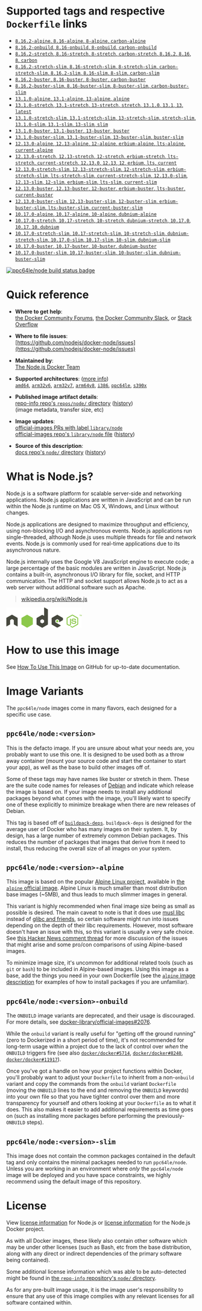 <!--

********************************************************************************

WARNING:

    DO NOT EDIT "node/README.md"

    IT IS AUTO-GENERATED

    (from the other files in "node/" combined with a set of templates)

********************************************************************************

-->

# Supported tags and respective `Dockerfile` links

-	[`8.16.2-alpine`, `8.16-alpine`, `8-alpine`, `carbon-alpine`](https://github.com/nodejs/docker-node/blob/93c5e098567620200e5a374622a86b4aff153506/8/alpine/Dockerfile)
-	[`8.16.2-onbuild`, `8.16-onbuild`, `8-onbuild`, `carbon-onbuild`](https://github.com/nodejs/docker-node/blob/fa27514a3fd775e1cb6bddac326f6f97dad05fb2/8/onbuild/Dockerfile)
-	[`8.16.2-stretch`, `8.16-stretch`, `8-stretch`, `carbon-stretch`, `8.16.2`, `8.16`, `8`, `carbon`](https://github.com/nodejs/docker-node/blob/fa27514a3fd775e1cb6bddac326f6f97dad05fb2/8/stretch/Dockerfile)
-	[`8.16.2-stretch-slim`, `8.16-stretch-slim`, `8-stretch-slim`, `carbon-stretch-slim`, `8.16.2-slim`, `8.16-slim`, `8-slim`, `carbon-slim`](https://github.com/nodejs/docker-node/blob/fa27514a3fd775e1cb6bddac326f6f97dad05fb2/8/stretch-slim/Dockerfile)
-	[`8.16.2-buster`, `8.16-buster`, `8-buster`, `carbon-buster`](https://github.com/nodejs/docker-node/blob/fa27514a3fd775e1cb6bddac326f6f97dad05fb2/8/buster/Dockerfile)
-	[`8.16.2-buster-slim`, `8.16-buster-slim`, `8-buster-slim`, `carbon-buster-slim`](https://github.com/nodejs/docker-node/blob/fa27514a3fd775e1cb6bddac326f6f97dad05fb2/8/buster-slim/Dockerfile)
-	[`13.1.0-alpine`, `13.1-alpine`, `13-alpine`, `alpine`](https://github.com/nodejs/docker-node/blob/bf40ad9d1c903c9d0d7ad71f0c1d7aea92f2051a/13/alpine/Dockerfile)
-	[`13.1.0-stretch`, `13.1-stretch`, `13-stretch`, `stretch`, `13.1.0`, `13.1`, `13`, `latest`](https://github.com/nodejs/docker-node/blob/bf40ad9d1c903c9d0d7ad71f0c1d7aea92f2051a/13/stretch/Dockerfile)
-	[`13.1.0-stretch-slim`, `13.1-stretch-slim`, `13-stretch-slim`, `stretch-slim`, `13.1.0-slim`, `13.1-slim`, `13-slim`, `slim`](https://github.com/nodejs/docker-node/blob/bf40ad9d1c903c9d0d7ad71f0c1d7aea92f2051a/13/stretch-slim/Dockerfile)
-	[`13.1.0-buster`, `13.1-buster`, `13-buster`, `buster`](https://github.com/nodejs/docker-node/blob/bf40ad9d1c903c9d0d7ad71f0c1d7aea92f2051a/13/buster/Dockerfile)
-	[`13.1.0-buster-slim`, `13.1-buster-slim`, `13-buster-slim`, `buster-slim`](https://github.com/nodejs/docker-node/blob/bf40ad9d1c903c9d0d7ad71f0c1d7aea92f2051a/13/buster-slim/Dockerfile)
-	[`12.13.0-alpine`, `12.13-alpine`, `12-alpine`, `erbium-alpine`, `lts-alpine`, `current-alpine`](https://github.com/nodejs/docker-node/blob/93c5e098567620200e5a374622a86b4aff153506/12/alpine/Dockerfile)
-	[`12.13.0-stretch`, `12.13-stretch`, `12-stretch`, `erbium-stretch`, `lts-stretch`, `current-stretch`, `12.13.0`, `12.13`, `12`, `erbium`, `lts`, `current`](https://github.com/nodejs/docker-node/blob/c31a071c73c5cc40dc662b75a4ee9f9fc23d6a39/12/stretch/Dockerfile)
-	[`12.13.0-stretch-slim`, `12.13-stretch-slim`, `12-stretch-slim`, `erbium-stretch-slim`, `lts-stretch-slim`, `current-stretch-slim`, `12.13.0-slim`, `12.13-slim`, `12-slim`, `erbium-slim`, `lts-slim`, `current-slim`](https://github.com/nodejs/docker-node/blob/c31a071c73c5cc40dc662b75a4ee9f9fc23d6a39/12/stretch-slim/Dockerfile)
-	[`12.13.0-buster`, `12.13-buster`, `12-buster`, `erbium-buster`, `lts-buster`, `current-buster`](https://github.com/nodejs/docker-node/blob/c31a071c73c5cc40dc662b75a4ee9f9fc23d6a39/12/buster/Dockerfile)
-	[`12.13.0-buster-slim`, `12.13-buster-slim`, `12-buster-slim`, `erbium-buster-slim`, `lts-buster-slim`, `current-buster-slim`](https://github.com/nodejs/docker-node/blob/c31a071c73c5cc40dc662b75a4ee9f9fc23d6a39/12/buster-slim/Dockerfile)
-	[`10.17.0-alpine`, `10.17-alpine`, `10-alpine`, `dubnium-alpine`](https://github.com/nodejs/docker-node/blob/93c5e098567620200e5a374622a86b4aff153506/10/alpine/Dockerfile)
-	[`10.17.0-stretch`, `10.17-stretch`, `10-stretch`, `dubnium-stretch`, `10.17.0`, `10.17`, `10`, `dubnium`](https://github.com/nodejs/docker-node/blob/f5875531604b4b3b9fbc36437182781c3655c8ae/10/stretch/Dockerfile)
-	[`10.17.0-stretch-slim`, `10.17-stretch-slim`, `10-stretch-slim`, `dubnium-stretch-slim`, `10.17.0-slim`, `10.17-slim`, `10-slim`, `dubnium-slim`](https://github.com/nodejs/docker-node/blob/f5875531604b4b3b9fbc36437182781c3655c8ae/10/stretch-slim/Dockerfile)
-	[`10.17.0-buster`, `10.17-buster`, `10-buster`, `dubnium-buster`](https://github.com/nodejs/docker-node/blob/f5875531604b4b3b9fbc36437182781c3655c8ae/10/buster/Dockerfile)
-	[`10.17.0-buster-slim`, `10.17-buster-slim`, `10-buster-slim`, `dubnium-buster-slim`](https://github.com/nodejs/docker-node/blob/f5875531604b4b3b9fbc36437182781c3655c8ae/10/buster-slim/Dockerfile)

[![ppc64le/node build status badge](https://img.shields.io/jenkins/s/https/doi-janky.infosiftr.net/job/multiarch/job/ppc64le/job/node.svg?label=ppc64le/node%20%20build%20job)](https://doi-janky.infosiftr.net/job/multiarch/job/ppc64le/job/node/)

# Quick reference

-	**Where to get help**:  
	[the Docker Community Forums](https://forums.docker.com/), [the Docker Community Slack](https://blog.docker.com/2016/11/introducing-docker-community-directory-docker-community-slack/), or [Stack Overflow](https://stackoverflow.com/search?tab=newest&q=docker)

-	**Where to file issues**:  
	[https://github.com/nodejs/docker-node/issues](https://github.com/nodejs/docker-node/issues)

-	**Maintained by**:  
	[The Node.js Docker Team](https://github.com/nodejs/docker-node)

-	**Supported architectures**: ([more info](https://github.com/docker-library/official-images#architectures-other-than-amd64))  
	[`amd64`](https://hub.docker.com/r/amd64/node/), [`arm32v6`](https://hub.docker.com/r/arm32v6/node/), [`arm32v7`](https://hub.docker.com/r/arm32v7/node/), [`arm64v8`](https://hub.docker.com/r/arm64v8/node/), [`i386`](https://hub.docker.com/r/i386/node/), [`ppc64le`](https://hub.docker.com/r/ppc64le/node/), [`s390x`](https://hub.docker.com/r/s390x/node/)

-	**Published image artifact details**:  
	[repo-info repo's `repos/node/` directory](https://github.com/docker-library/repo-info/blob/master/repos/node) ([history](https://github.com/docker-library/repo-info/commits/master/repos/node))  
	(image metadata, transfer size, etc)

-	**Image updates**:  
	[official-images PRs with label `library/node`](https://github.com/docker-library/official-images/pulls?q=label%3Alibrary%2Fnode)  
	[official-images repo's `library/node` file](https://github.com/docker-library/official-images/blob/master/library/node) ([history](https://github.com/docker-library/official-images/commits/master/library/node))

-	**Source of this description**:  
	[docs repo's `node/` directory](https://github.com/docker-library/docs/tree/master/node) ([history](https://github.com/docker-library/docs/commits/master/node))

# What is Node.js?

Node.js is a software platform for scalable server-side and networking applications. Node.js applications are written in JavaScript and can be run within the Node.js runtime on Mac OS X, Windows, and Linux without changes.

Node.js applications are designed to maximize throughput and efficiency, using non-blocking I/O and asynchronous events. Node.js applications run single-threaded, although Node.js uses multiple threads for file and network events. Node.js is commonly used for real-time applications due to its asynchronous nature.

Node.js internally uses the Google V8 JavaScript engine to execute code; a large percentage of the basic modules are written in JavaScript. Node.js contains a built-in, asynchronous I/O library for file, socket, and HTTP communication. The HTTP and socket support allows Node.js to act as a web server without additional software such as Apache.

> [wikipedia.org/wiki/Node.js](https://en.wikipedia.org/wiki/Node.js)

![logo](https://raw.githubusercontent.com/docker-library/docs/01c12653951b2fe592c1f93a13b4e289ada0e3a1/node/logo.png)

# How to use this image

See [How To Use This Image](https://github.com/nodejs/docker-node/blob/master/README.md#how-to-use-this-image) on GitHub for up-to-date documentation.

# Image Variants

The `ppc64le/node` images come in many flavors, each designed for a specific use case.

## `ppc64le/node:<version>`

This is the defacto image. If you are unsure about what your needs are, you probably want to use this one. It is designed to be used both as a throw away container (mount your source code and start the container to start your app), as well as the base to build other images off of.

Some of these tags may have names like buster or stretch in them. These are the suite code names for releases of [Debian](https://wiki.debian.org/DebianReleases) and indicate which release the image is based on. If your image needs to install any additional packages beyond what comes with the image, you'll likely want to specify one of these explicitly to minimize breakage when there are new releases of Debian.

This tag is based off of [`buildpack-deps`](https://hub.docker.com/_/buildpack-deps/). `buildpack-deps` is designed for the average user of Docker who has many images on their system. It, by design, has a large number of extremely common Debian packages. This reduces the number of packages that images that derive from it need to install, thus reducing the overall size of all images on your system.

## `ppc64le/node:<version>-alpine`

This image is based on the popular [Alpine Linux project](http://alpinelinux.org), available in [the `alpine` official image](https://hub.docker.com/_/alpine). Alpine Linux is much smaller than most distribution base images (~5MB), and thus leads to much slimmer images in general.

This variant is highly recommended when final image size being as small as possible is desired. The main caveat to note is that it does use [musl libc](http://www.musl-libc.org) instead of [glibc and friends](http://www.etalabs.net/compare_libcs.html), so certain software might run into issues depending on the depth of their libc requirements. However, most software doesn't have an issue with this, so this variant is usually a very safe choice. See [this Hacker News comment thread](https://news.ycombinator.com/item?id=10782897) for more discussion of the issues that might arise and some pro/con comparisons of using Alpine-based images.

To minimize image size, it's uncommon for additional related tools (such as `git` or `bash`) to be included in Alpine-based images. Using this image as a base, add the things you need in your own Dockerfile (see the [`alpine` image description](https://hub.docker.com/_/alpine/) for examples of how to install packages if you are unfamiliar).

## `ppc64le/node:<version>-onbuild`

The `ONBUILD` image variants are deprecated, and their usage is discouraged. For more details, see [docker-library/official-images#2076](https://github.com/docker-library/official-images/issues/2076).

While the `onbuild` variant is really useful for "getting off the ground running" (zero to Dockerized in a short period of time), it's not recommended for long-term usage within a project due to the lack of control over *when* the `ONBUILD` triggers fire (see also [`docker/docker#5714`](https://github.com/docker/docker/issues/5714), [`docker/docker#8240`](https://github.com/docker/docker/issues/8240), [`docker/docker#11917`](https://github.com/docker/docker/issues/11917)).

Once you've got a handle on how your project functions within Docker, you'll probably want to adjust your `Dockerfile` to inherit from a non-`onbuild` variant and copy the commands from the `onbuild` variant `Dockerfile` (moving the `ONBUILD` lines to the end and removing the `ONBUILD` keywords) into your own file so that you have tighter control over them and more transparency for yourself and others looking at your `Dockerfile` as to what it does. This also makes it easier to add additional requirements as time goes on (such as installing more packages before performing the previously-`ONBUILD` steps).

## `ppc64le/node:<version>-slim`

This image does not contain the common packages contained in the default tag and only contains the minimal packages needed to run `ppc64le/node`. Unless you are working in an environment where *only* the `ppc64le/node` image will be deployed and you have space constraints, we highly recommend using the default image of this repository.

# License

View [license information](https://github.com/nodejs/node/blob/master/LICENSE) for Node.js or [license information](https://github.com/nodejs/docker-node/blob/master/LICENSE) for the Node.js Docker project.

As with all Docker images, these likely also contain other software which may be under other licenses (such as Bash, etc from the base distribution, along with any direct or indirect dependencies of the primary software being contained).

Some additional license information which was able to be auto-detected might be found in [the `repo-info` repository's `node/` directory](https://github.com/docker-library/repo-info/tree/master/repos/node).

As for any pre-built image usage, it is the image user's responsibility to ensure that any use of this image complies with any relevant licenses for all software contained within.
